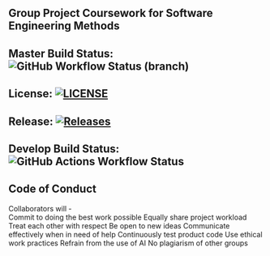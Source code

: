 ## Group Project Coursework for Software Engineering Methods  

## Master Build Status:  ![GitHub Workflow Status (branch)](https://img.shields.io/github/actions/workflow/status/Liam-Dev96/semCoursework/main.yml?branch=master)

## License: [![LICENSE](https://img.shields.io/github/license/Liam-Dev96/semCoursework.svg?style=flat-square)](https://github.com/Liam-Dev96/semCoursework/blob/master/LICENSE)

## Release: [![Releases](https://img.shields.io/github/release/Liam-Dev96/semCoursework/all.svg?style=flat-square)](https://github.com/Liam-Dev96/semCoursework/releases)

## Develop Build Status: ![GitHub Actions Workflow Status](https://img.shields.io/github/actions/workflow/status/Liam-Dev96/semCoursework/main.yml?branch=develop)

## Code of Conduct  
Collaborators will -
  <br/>Commit to doing the best work possible
  Equally share project workload
  Treat each other with respect
  Be open to new ideas
  Communicate effectively when in need of help
  Continuously test product code
  Use ethical work practices
    Refrain from the use of AI
    No plagiarism of other groups

